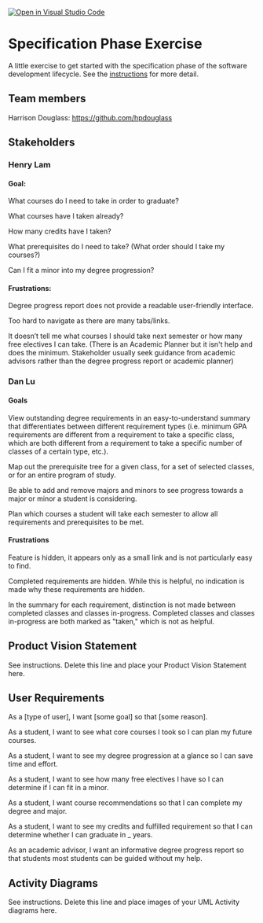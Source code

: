 [![Open in Visual Studio Code](https://classroom.github.com/assets/open-in-vscode-c66648af7eb3fe8bc4f294546bfd86ef473780cde1dea487d3c4ff354943c9ae.svg)](https://classroom.github.com/online_ide?assignment_repo_id=8554033&assignment_repo_type=AssignmentRepo)
# Specification Phase Exercise

A little exercise to get started with the specification phase of the software development lifecycle. See the [instructions](instructions.md) for more detail.

## Team members

Harrison Douglass: <https://github.com/hpdouglass>

## Stakeholders

### Henry Lam

#### Goal:
What courses do I need to take in order to graduate?

What courses have I taken already?

How many credits have I taken?

What prerequisites do I need to take? (What order should I take my courses?)

Can I fit a minor into my degree progression?

#### Frustrations:
Degree progress report does not provide a readable user-friendly interface.

Too hard to navigate as there are many tabs/links.

It doesn’t tell me what courses I should take next semester or how many free electives I can take. (There is an Academic Planner but it isn't help and does the minimum. Stakeholder usually seek guidance from academic advisors rather than the degree progress report or academic planner)

### Dan Lu

#### Goals

View outstanding degree requirements in an easy-to-understand summary that differentiates between different requirement types (i.e. minimum GPA requirements are different from a requirement to take a specific class, which are both different from a requirement to take a specific number of classes of a certain type, etc.).

Map out the prerequisite tree for a given class, for a set of selected classes, or for an entire program of study.

Be able to add and remove majors and minors to see progress towards a major or minor a student is considering.

Plan which courses a student will take each semester to allow all requirements and prerequisites to be met.

#### Frustrations

Feature is hidden, it appears only as a small link and is not particularly easy to find.

Completed requirements are hidden. While this is helpful, no indication is made why these requirements are hidden.

In the summary for each requirement, distinction is not made between completed classes and classes in-progress. Completed classes and classes in-progress are both marked as "taken," which is not as helpful.

## Product Vision Statement

See instructions. Delete this line and place your Product Vision Statement here.

## User Requirements

As a [type of user], I want [some goal] so that [some reason].

As a student, I want to see what core courses I took so I can plan my future courses.

As a student, I want to see my degree progression at a glance so I can save time and effort.

As a student, I want to see how many free electives I have so I can determine if I can fit in a minor.

As a student, I want course recommendations so that I can complete my degree and major.

As a student, I want to see my credits and fulfilled requirement so that I can determine whether I can graduate in _ years.

As an academic advisor, I want an informative degree progress report so that students most students can be guided without my help.

## Activity Diagrams

See instructions. Delete this line and place images of your UML Activity diagrams here.
